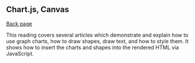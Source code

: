 ## Chart.js, Canvas

[Back page](README.md)

This reading covers several articles which demonstrate and explain how to use graph charts, how to draw shapes, draw text, and how to style them.
It shows how to insert the charts and shapes into the rendered HTML via JavaScript.